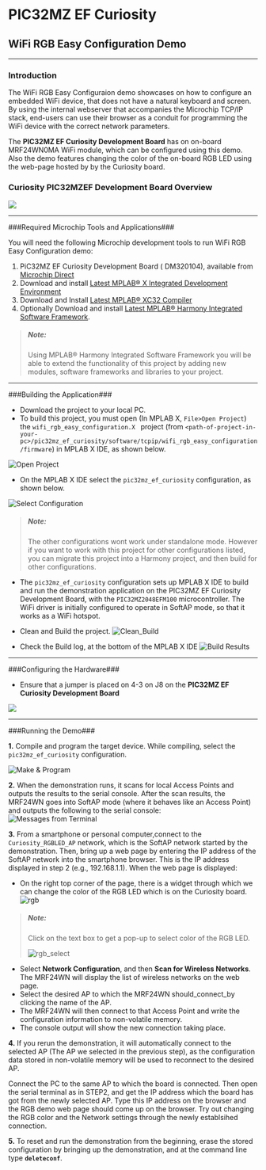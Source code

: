# PIC32MZ EF Curiosity #

## WiFi RGB Easy Configuration Demo ##
----------

### Introduction ###
The WiFi RGB Easy Configuraion demo showcases on how to configure an embedded WiFi device, that does not have a natural keyboard and screen. By using the internal webserver that accompanies the Microchip TCP/IP stack, end-users can use their browser as a conduit for programming the WiFi device with the correct network parameters.

The **PIC32MZ EF Curiosity Development Board** has on on-board MRF24WN0MA WiFi module, which can be configured using this demo. Also the demo features changing the color of the on-board RGB LED using the web-page hosted by by the Curiosity board.

### Curiosity PIC32MZEF Development Board Overview ###
![](images/pic32mz_ef_curiosity.png)

----------
>>>>>>>>>>>>>>>

###Required Microchip Tools and Applications###

You will need the following Microchip development tools to run WiFi RGB Easy Configuration demo:

1. PiC32MZ EF Curiosity Development Board ( DM320104), available from [Microchip Direct](http://www.microchipdirect.com/productsearch.aspx?Keywords=DM320104)
2. Download and install [Latest MPLAB® X Integrated Development Environment](http://www.microchip.com/mplab/mplab-x-ide)
3. Download and Install [Latest MPLAB® XC32 Compiler](http://www.microchip.com/mplab/compilers)
4. Optionally Download and install [Latest MPLAB® Harmony Integrated Software Framework](http://www.microchip.com/mplab/mplab-harmony). 

> ##### Note: #####
> Using MPLAB® Harmony Integrated Software Framework you will be able to extend the functionality of this project by adding new modules, software frameworks and libraries to your project.


----------
>>>>>>>>>>>>>>>
###Building the Application###

- Download the project  to your local PC.
- To build this project, you must open (In MPLAB X, `File>Open Project`) the `wifi_rgb_easy_configuration.X ` project (from `<path-of-project-in-your-pc>/pic32mz_ef_curiosity/software/tcpip/wifi_rgb_easy_configuration/firmware`) in MPLAB X IDE, as shown below. 

![Open Project](images/open_project.png)

- On the MPLAB X IDE select the `pic32mz_ef_curiosity` configuration, as shown below.

![Select Configuration](images/config_select.png) 

> ##### Note: #####
> The other configurations wont work under standalone mode. However if you want to work with this project for other configurations listed, you can migrate this project into a Harmony project, and then build for other configurations.

- The `pic32mz_ef_curiosity` configuration sets up MPLAB X IDE to build and run the demonstration application on the PIC32MZ EF Curiosity Development Board, with the `PIC32MZ2048EFM100` microcontroller. The WiFi driver is initially configured to operate in SoftAP mode, so that it works as a WiFi hotspot.

- Clean and Build the project.
![Clean_Build](images/clean_build.png)

- Check the Build log, at the bottom of the MPLAB X IDE
![Build Results](images/build_ok.png)


----------
>>>>>>>>>>>>>>>
###Configuring the Hardware###
- Ensure that a jumper is placed on 4-3 on J8 on the **PIC32MZ EF Curiosity Development Board**

![](images/Jumper_J8.png)

----------
>>>>>>>>>>>>>>>
###Running the Demo###

**1.** Compile and program the target device. While compiling, select the `pic32mz_ef_curiosity` configuration.

![Make & Program](images/make_program.png)

**2.** When the demonstration runs, it scans for local Access Points and outputs the results to the serial console. After the scan results, the MRF24WN goes into SoftAP mode (where it behaves like an Access Point) and outputs the following to the serial console:  
![Messages from Terminal](images/terminal_wifi_easy_configuration.png)

**3.** From a smartphone or personal computer,connect to the `Curiosity_RGBLED_AP` network, which is the SoftAP network started by the demonstration. Then, bring up a web page by entering the IP address of the SoftAP network into the smartphone browser. This is the IP address displayed in step 2 (e.g., 192.168.1.1). When the web page is displayed:

- On the right top corner of the page, there is a widget through which we can change the color of the RGB LED which is on the Curiosity board.
![rgb](images/rgb.png)
> ##### Note: #####
>Click on the text box to get a pop-up to select color of the RGB LED.
> 
>![rgb_select](images/rgb1.png)

- Select **Network Configuration**, and then **Scan for Wireless Networks**. The MRF24WN will display the list of wireless networks on the web page. 
- Select the desired AP to which the MRF24WN should_connect_by clicking the name of the AP.
- The MRF24WN will then connect to that Access Point and write the configuration information to non-volatile memory.
- The console output will show the new connection taking place.

**4.** If you rerun the demonstration, it will automatically connect to the selected AP (The AP we selected in the previous step), as the configuration data stored in non-volatile memory will be used to reconnect to the desired AP.

Connect the PC to the same AP to which the board is connected. Then open the serial terminal as in STEP2, and get the IP address which the board has got from the newly selected AP. Type this IP address on the browser and the RGB demo web page should come up on the browser. Try out changing the RGB color and the Network settings through the newly establsihed connection. 

**5.** To reset and run the demonstration from the beginning, erase the stored configuration by bringing up the demonstration, and at the command line type **`deleteconf`**.
 






